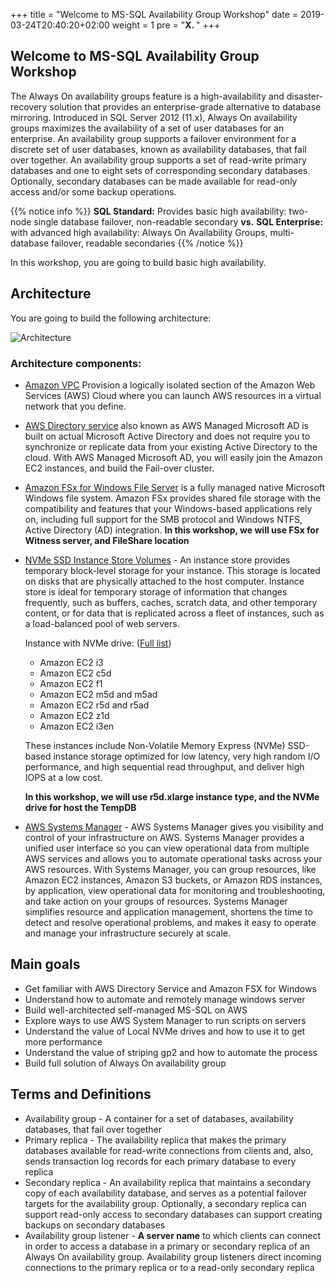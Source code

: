 +++
title = "Welcome to MS-SQL Availability Group Workshop"
date = 2019-03-24T20:40:20+02:00
weight = 1
pre = "<b>X. </b>"
+++

## Welcome to MS-SQL Availability Group Workshop

The Always On availability groups feature is a high-availability and disaster-recovery solution that provides an enterprise-grade alternative to database mirroring. Introduced in SQL Server 2012 (11.x), Always On availability groups maximizes the availability of a set of user databases for an enterprise. An availability group supports a failover environment for a discrete set of user databases, known as availability databases, that fail over together. An availability group supports a set of read-write primary databases and one to eight sets of corresponding secondary databases. Optionally, secondary databases can be made available for read-only access and/or some backup operations.

{{% notice info %}}
**SQL Standard:** Provides basic high availability: two-node single database failover, non-readable secondary **vs.**
**SQL Enterprise:** with advanced high availability: Always On Availability Groups, multi-database failover, readable secondaries
{{% /notice %}}

In this workshop, you are going to build basic high availability.
 
## Architecture

You are going to build the following architecture:

![Architecture](/img/Architecture/mssql-draw-workshop-Page-1.png?classes=border,shadow)

### Architecture components:

+ [Amazon VPC](https://aws.amazon.com/vpc/) Provision a logically isolated section of the Amazon Web Services (AWS) Cloud where you can launch AWS resources in a virtual network that you define.

+ [AWS Directory service](https://aws.amazon.com/directoryservice/) also known as AWS Managed Microsoft AD is built on actual Microsoft Active Directory and does not require you to synchronize or replicate data from your existing Active Directory to the cloud. With AWS Managed Microsoft AD, you will easily join the Amazon EC2 instances, and build the Fail-over cluster.

+ [Amazon FSx for Windows File Server](https://aws.amazon.com/fsx/windows/) is a fully managed native Microsoft Windows file system. Amazon FSx provides shared file storage with the compatibility and features that your Windows-based applications rely on, including full support for the SMB protocol and Windows NTFS, Active Directory (AD) integration. **In this workshop, we will use FSx for Witness server, and FileShare location**

+ [NVMe SSD Instance Store Volumes](https://docs.aws.amazon.com/AWSEC2/latest/UserGuide/ssd-instance-store.html) - An instance store provides temporary block-level storage for your instance. This storage is located on disks that are physically attached to the host computer. Instance store is ideal for temporary storage of information that changes frequently, such as buffers, caches, scratch data, and other temporary content, or for data that is replicated across a fleet of instances, such as a load-balanced pool of web servers.

    Instance with NVMe drive: ([Full list](https://docs.aws.amazon.com/AWSEC2/latest/UserGuide/InstanceStorage.html))

    - Amazon EC2 i3
    - Amazon EC2 c5d
    - Amazon EC2 f1
    - Amazon EC2 m5d and m5ad
    - Amazon EC2 r5d and r5ad
    - Amazon EC2 z1d
    - Amazon EC2 i3en
    
    These instances include Non-Volatile Memory Express (NVMe) SSD-based instance storage optimized for low latency, very high random I/O performance, and high sequential read throughput, and deliver high IOPS at a low cost. 
    
    **In this workshop, we will use r5d.xlarge instance type, and the NVMe drive for host the TempDB**

+ [AWS Systems Manager](https://aws.amazon.com/systems-manager/) - AWS Systems Manager gives you visibility and control of your infrastructure on AWS. Systems Manager provides a unified user interface so you can view operational data from multiple AWS services and allows you to automate operational tasks across your AWS resources. With Systems Manager, you can group resources, like Amazon EC2 instances, Amazon S3 buckets, or Amazon RDS instances, by application, view operational data for monitoring and troubleshooting, and take action on your groups of resources. Systems Manager simplifies resource and application management, shortens the time to detect and resolve operational problems, and makes it easy to operate and manage your infrastructure securely at scale.

## Main goals

- Get familiar with AWS Directory Service and Amazon FSX for Windows
- Understand how to automate and remotely manage windows server
- Build well-architected self-managed MS-SQL on AWS
- Explore ways to use AWS System Manager to run scripts on servers
- Understand the value of Local NVMe drives and how to use it to get more performance
- Understand the value of striping gp2 and how to automate the process
- Build full solution of Always On availability group 


## Terms and Definitions

- Availability group - A container for a set of databases, availability databases, that fail over together
- Primary replica - The availability replica that makes the primary databases available for read-write connections from clients and, also, sends transaction log records for each primary database to every replica
- Secondary replica - An availability replica that maintains a secondary copy of each availability database, and serves as a potential failover targets for the availability group. Optionally, a secondary replica can support read-only access to secondary databases can support creating backups on secondary databases
- Availability group listener - **A server name** to which clients can connect in order to access a database in a primary or secondary replica of an Always On availability group. Availability group listeners direct incoming connections to the primary replica or to a read-only secondary replica